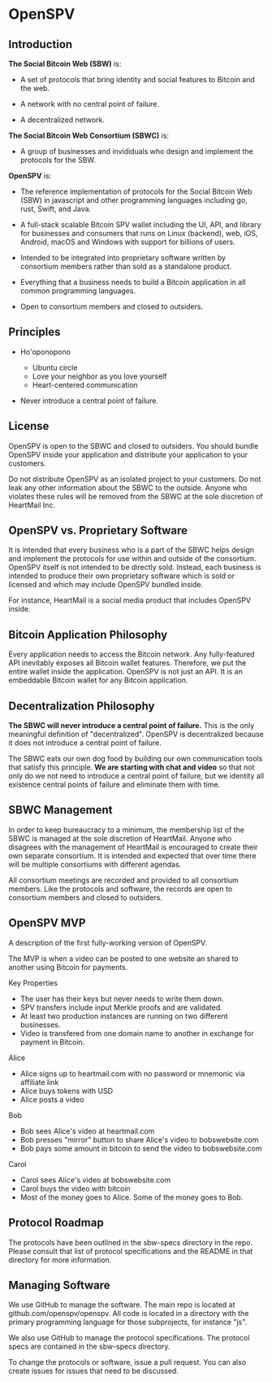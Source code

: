 # OpenSPV

## Introduction

**The Social Bitcoin Web (SBW)** is:

- A set of protocols that bring identity and social features to Bitcoin and the
  web.

- A network with no central point of failure.

- A decentralized network.

**The Social Bitcoin Web Consortium (SBWC)** is:

- A group of businesses and invididuals who design and implement the protocols
  for the SBW.

**OpenSPV** is:

- The reference implementation of protocols for the Social Bitcoin Web (SBW) in
  javascript and other programming languages including go, rust, Swift, and
  Java.

- A full-stack scalable Bitcoin SPV wallet including the UI, API, and library
  for businesses and consumers that runs on Linux (backend), web, iOS, Android,
  macOS and Windows with support for billions of users.
  
- Intended to be integrated into proprietary software written by consortium
  members rather than sold as a standalone product.

- Everything that a business needs to build a Bitcoin application in all common
  programming languages.

- Open to consortium members and closed to outsiders.

## Principles

- Ho'oponopono
  - Ubuntu circle
  - Love your neighbor as you love yourself
  - Heart-centered communication

- Never introduce a central point of failure.

## License

OpenSPV is open to the SBWC and closed to outsiders. You should bundle OpenSPV
inside your application and distribute your application to your customers.

Do not distribute OpenSPV as an isolated project to your customers. Do not leak
any other information about the SBWC to the outside. Anyone who violates these
rules will be removed from the SBWC at the sole discretion of HeartMail Inc.

## OpenSPV vs. Proprietary Software

It is intended that every business who is a part of the SBWC helps design and
implement the protocols for use within and outside of the consortium. OpenSPV
itself is not intended to be directly sold. Instead, each business is intended
to produce their own proprietary software which is sold or licensed and which
may include OpenSPV bundled inside.

For instance, HeartMail is a social media product that includes OpenSPV inside.

## Bitcoin Application Philosophy

Every application needs to access the Bitcoin network. Any fully-featured API
inevitably exposes all Bitcoin wallet features. Therefore, we put the entire
wallet inside the application. OpenSPV is not just an API. It is an embeddable
Bitcoin wallet for any Bitcoin application.

## Decentralization Philosophy

**The SBWC will never introduce a central point of failure.** This is the only
meaningful definition of "decentralized". OpenSPV is decentralized because it
does not introduce a central point of failure.

The SBWC eats our own dog food by building our own communication tools that
satisfy this principle. **We are starting with chat and video** so that not
only do we not need to introduce a central point of failure, but we identity
all existence central points of failure and eliminate them with time.

## SBWC Management

In order to keep bureaucracy to a minimum, the membership list of the SBWC is
managed at the sole discretion of HeartMail. Anyone who disagrees with the
management of HeartMail is encouraged to create their own separate consortium.
It is intended and expected that over time there will be multiple consortiums
with different agendas.

All consortium meetings are recorded and provided to all consortium members.
Like the protocols and software, the records are open to consortium members and
closed to outsiders.

## OpenSPV MVP

A description of the first fully-working version of OpenSPV.

The MVP is when a video can be posted to one website an shared to another using
Bitcoin for payments.

Key Properties
- The user has their keys but never needs to write them down.
- SPV transfers include input Merkle proofs and are validated.
- At least two production instances are running on two different businesses.
- Video is transfered from one domain name to another in exchange for payment
  in Bitcoin.

Alice
- Alice signs up to heartmail.com with no password or mnemonic via affiliate link
- Alice buys tokens with USD
- Alice posts a video

Bob
- Bob sees Alice's video at heartmail.com
- Bob presses "mirror" button to share Alice's video to bobswebsite.com
- Bob pays some amount in bitcoin to send the video to bobswebsite.com

Carol
- Carol sees Alice's video at bobswebsite.com
- Carol buys the video with bitcoin
- Most of the money goes to Alice. Some of the money goes to Bob.

## Protocol Roadmap

The protocols have been outlined in the sbw-specs directory in the repo. Please
consult that list of protocol specifications and the README in that directory
for more information.

## Managing Software

We use GitHub to manage the software. The main repo is located at
github.com/openspv/openspv. All code is located in a directory with the primary
programming language for those subprojects, for instance "js".

We also use GitHub to manage the protocol specifications. The protocol specs
are contained in the sbw-specs directory.

To change the protocols or software, issue a pull request. You can also create
issues for issues that need to be discussed.
